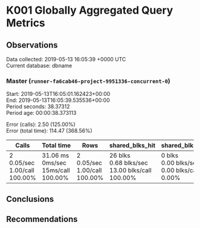 # K001 Globally Aggregated Query Metrics

## Observations ##
Data collected: 2019-05-13 16:05:39 +0000 UTC  
Current database: dbname  



### Master (`runner-fa6cab46-project-9951336-concurrent-0`) ###
Start: 2019-05-13T16:05:01.162423+00:00  
End: 2019-05-13T16:05:39.535536+00:00  
Period seconds: 38.37312  
Period age: 00:00:38.373113  

Error (calls): 2.50 (125.00%)  
Error (total time): 114.47 (368.56%)

| Calls | Total&nbsp;time | Rows | shared_blks_hit | shared_blks_read | shared_blks_dirtied | shared_blks_written | blk_read_time | blk_write_time | kcache_reads | kcache_writes | kcache_user_time_ms | kcache_system_time |
|-------|------------|------|-----------------|------------------|---------------------|---------------------|---------------|----------------|--------------|---------------|---------------------|--------------------|
|2<br/>0.05/sec<br/>1.00/call<br/>100.00% |31.06&nbsp;ms<br/>0ms/sec<br/>15ms/call<br/>100.00% |2<br/>0.05/sec<br/>1.00/call<br/>100.00% |26&nbsp;blks<br/>0.68&nbsp;blks/sec<br/>13.00&nbsp;blks/call<br/>100.00% |0&nbsp;blks<br/>0.00&nbsp;blks/sec<br/>0.00&nbsp;blks/call<br/>0.00% |0&nbsp;blks<br/>0.00&nbsp;blks/sec<br/>0.00&nbsp;blks/call<br/>0.00% |0&nbsp;blks<br/>0.00&nbsp;blks/sec<br/>0.00&nbsp;blks/call<br/>0.00% |0.00&nbsp;ms<br/>0ms/sec<br/>0ms/call<br/>0.00% |0.00&nbsp;ms<br/>0ms/sec<br/>0ms/call<br/>0.00% |0.00&nbsp;bytes<br/>0.00&nbsp;bytes/sec<br/>0.00&nbsp;bytes/call<br/>0.00% |0.00&nbsp;bytes<br/>0.00&nbsp;bytes/sec<br/>0.00&nbsp;bytes/call<br/>0.00% |0.00&nbsp;ms<br/>0ms/sec<br/>0ms/call<br/>0.00% |0.00&nbsp;ms<br/>0ms/sec<br/>0ms/call<br/>0.00%|





## Conclusions ##


## Recommendations ##


